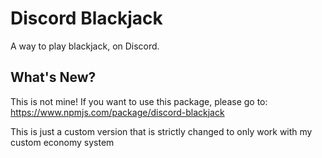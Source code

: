 # Discord Blackjack
A way to play blackjack, on Discord.

## What's New?
This is not mine!
If you want to use this package, please go to: https://www.npmjs.com/package/discord-blackjack

This is just a custom version that is strictly changed to only work with my custom economy system